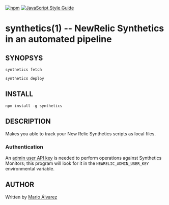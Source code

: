 [![npm](https://img.shields.io/npm/v/synthetics.svg)](https://npm.im/synthetics) [![JavaScript Style Guide](https://img.shields.io/badge/code_style-standard-brightgreen.svg)](https://standardjs.com)

# synthetics(1) -- NewRelic Synthetics in an automated pipeline

## SYNOPSYS

`synthetics fetch`

`synthetics deploy`

## INSTALL

`npm install -g synthetics`

## DESCRIPTION

Makes you able to track your New Relic Synthetics scripts as local files.

### Authentication

An [admin user API key](https://docs.newrelic.com/docs/apis/rest-api-v2/getting-started/api-keys#creating) is needed to perform operations against Synthetics Monitors; this program will look for it in the `NEWRELIC_ADMIN_USER_KEY` environmental variable.

## AUTHOR

Written by [Mario Álvarez](https://github.com/m4grio)
